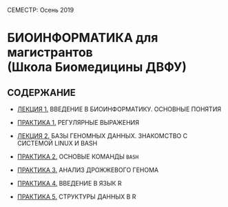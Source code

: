 СЕМЕСТР: Осень 2019

# БИОИНФОРМАТИКА для магистрантов<br/>(Школа Биомедицины ДВФУ)


## СОДЕРЖАНИЕ
* [ЛЕКЦИЯ 1.](https://github.com/vinni-bio/MS-SBM-Bioinformatics/blob/master/INSTRUCTIONS/DAY01_INTRO.md#%D0%BB%D0%B5%D0%BA%D1%86%D0%B8%D1%8F-1-%D0%B2%D0%B2%D0%B5%D0%B4%D0%B5%D0%BD%D0%B8%D0%B5-%D0%B2-%D0%B1%D0%B8%D0%BE%D0%B8%D0%BD%D1%84%D0%BE%D1%80%D0%BC%D0%B0%D1%82%D0%B8%D0%BA%D1%83-%D0%BE%D1%81%D0%BD%D0%BE%D0%B2%D0%BD%D1%8B%D0%B5-%D0%BF%D0%BE%D0%BD%D1%8F%D1%82%D0%B8%D1%8F) ВВЕДЕНИЕ В БИОИНФОРМАТИКУ. ОСНОВНЫЕ ПОНЯТИЯ

* [ПРАКТИКА 1.](https://github.com/vinni-bio/MS-SBM-Bioinformatics/blob/master/INSTRUCTIONS/DAY01_INTRO.md#%D0%BF%D1%80%D0%B0%D0%BA%D1%82%D0%B8%D0%BA%D0%B0-1-%D1%80%D0%B5%D0%B3%D1%83%D0%BB%D1%8F%D1%80%D0%BD%D1%8B%D0%B5-%D0%B2%D1%8B%D1%80%D0%B0%D0%B6%D0%B5%D0%BD%D0%B8%D1%8F) РЕГУЛЯРНЫЕ ВЫРАЖЕНИЯ

* [ЛЕКЦИЯ 2.](https://github.com/vinni-bio/MS-SBM-Bioinformatics/blob/master/INSTRUCTIONS/DAY02_DATABASES.md#%D0%BF%D1%80%D0%B0%D0%BA%D1%82%D0%B8%D0%BA%D0%B0-2-%D0%BE%D1%81%D0%BD%D0%BE%D0%B2%D1%8B%D0%B5-%D0%BA%D0%BE%D0%BC%D0%B0%D0%BD%D0%B4%D1%8B-bash-bourne-again-shell) БАЗЫ ГЕНОМНЫХ ДАННЫХ. ЗНАКОМСТВО С СИСТЕМОЙ LINUX И BASH

* [ПРАКТИКА 2.](https://github.com/vinni-bio/MS-SBM-Bioinformatics/blob/master/INSTRUCTIONS/DAY02_DATABASES.md#%D0%BF%D1%80%D0%B0%D0%BA%D1%82%D0%B8%D0%BA%D0%B0-2-%D0%BE%D1%81%D0%BD%D0%BE%D0%B2%D1%8B%D0%B5-%D0%BA%D0%BE%D0%BC%D0%B0%D0%BD%D0%B4%D1%8B-bash-bourne-again-shell) ОСНОВЫЕ КОМАНДЫ `BASH`

* [ПРАКТИКА 3.](https://github.com/vinni-bio/MS-SBM-Bioinformatics/blob/master/INSTRUCTIONS/DAY03_YEAST.md#%D0%BF%D1%80%D0%B0%D0%BA%D1%82%D0%B8%D0%BA%D0%B0-3-%D0%B0%D0%BD%D0%B0%D0%BB%D0%B8%D0%B7-%D0%B4%D1%80%D0%BE%D0%B6%D0%B6%D0%B5%D0%B2%D0%BE%D0%B3%D0%BE-%D0%B3%D0%B5%D0%BD%D0%BE%D0%BC%D0%B0) АНАЛИЗ ДРОЖЖЕВОГО ГЕНОМА

* [ПРАКТИКА 4.](https://github.com/vinni-bio/MS-SBM-Bioinformatics/blob/master/INSTRUCTIONS/DAY04_RINTRO.md#%D0%BF%D1%80%D0%B0%D0%BA%D1%82%D0%B8%D0%BA%D0%B0-4-%D0%B2%D0%B2%D0%B5%D0%B4%D0%B5%D0%BD%D0%B8%D0%B5-%D0%B2-%D1%8F%D0%B7%D1%8B%D0%BA-r) ВВЕДЕНИЕ В ЯЗЫК R

* [ПРАКТИКА 5.](https://github.com/vinni-bio/MS-SBM-Bioinformatics/blob/master/INSTRUCTIONS/DAY05_RSTRUCT.md#%D0%BF%D1%80%D0%B0%D0%BA%D1%82%D0%B8%D0%BA%D0%B0-5-%D1%81%D1%82%D1%80%D1%83%D0%BA%D1%82%D1%83%D1%80%D1%8B-%D0%B4%D0%B0%D0%BD%D0%BD%D1%8B%D1%85-%D0%B2-r) СТРУКТУРЫ ДАННЫХ В R

